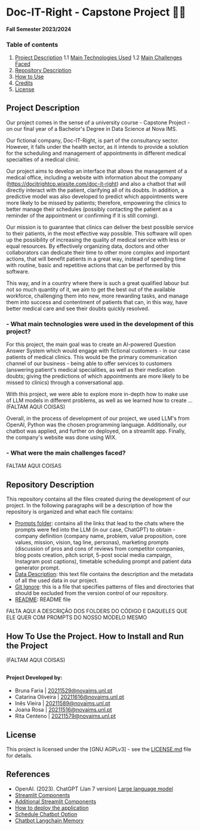 # Doc-IT-Right - Capstone Project 👨‍⚕️
#### Fall Semester 2023/2024

### Table of contents

1. [Project Description](#proj_desc)
1.1 [Main Technologies Used](#main_tech)
1.2 [Main Challenges Faced](#main_chal)
2. [Repository Description](#rep_desc)
3. [How to Use](#proj_use)
4. [Credits](#credits)
5. [License](#license)

<a name="proj_desc"></a>
## Project Description

Our project comes in the sense of a university course - Capstone Project - on our final year of a Bachelor's Degree in Data Science at Nova IMS.

Our fictional company, Doc-IT-Right,  is part of the consultancy sector. However, it falls under the health sector, as it intends to provide a solution for the scheduling and management of appointments in different medical specialties of a medical clinic. 

Our project aims to develop an interface that allows the management of a medical office, including a website with information about the company (https://docitrightcp.wixsite.com/doc-it-right) and also a chatbot that will directly interact with the patient, clarifying all of its doubts. In addition, a predictive model was also developed to predict which appointments were more likely to be missed by patients; therefore, empowering the clinics to better manage their schedules (possibly contacting the patient as a reminder of the appointment or confirming if it is still coming).

Our mission is to guarantee that clinics can deliver the best possible service to their patients, in the most effective way possible. This software will open up the possibility of increasing the quality of medical service with less or equal resources. By effectively organizing data, doctors and other collaborators can dedicate their time to other more complex and important actions, that will benefit patients in a great way, instead of spending time with routine, basic and repetitive actions that can be performed by this software.

This way, and in a country where there is such a great qualified labour but not so much quantity of it, we aim to get the best out of the available workforce, challenging them into new, more rewarding tasks, and manage them into success and contentment of patients that can, in this way, have better medical care and see their doubts quickly resolved.

<a name="main_tech"></a>
### - What main technologies were used in the development of this project?
For this project, the main goal was to create an AI-powered Question Answer System which would engage with fictional customers - in our case patients of medical clinics. This would be the primary communication channel of our business - being able to offer services to customers (answering patient's medical specialities, as well as their medication doubts; giving the predictions of which appointments are more likely to be missed to clinics) through a conversational app. 

With this project, we were able to explore more in-depth how to make use of LLM models in different problems, as well as we learned how to create ... (FALTAM AQUI COISAS)

Overall, in the process of development of our project, we used LLM's from OpenAI, Python was the chosen programming language. Additionally, our chatbot was applied, and further on deployed, on a streamlit app. Finally, the company's website was done using WIX.

<a name="main_chal"></a>
### - What were the main challenges faced? 
FALTAM AQUI COISAS

<a name="rep_desc"></a>
## Repository Description
This repository contains all the files created during the development of our project. In the following paragraphs will be a description of how the repository is organized and what each file contains:
- [Prompts folder](Prompts): contains all the links that lead to the chats where the prompts were fed into the LLM (in our case, ChatGPT) to obtain - company definition (company name, problem, value proposition, core values, mission, vision, tag line, personas), marketing prompts (discussion of pros and cons of reviews from competitor companies, blog posts creation, pitch script, 5-post social media campaign, Instagram post captions), timetable scheduling prompt and patient data generator prompt.
- [Data Description](data_description.txt): this text file contains the description and the metadata of all the used data in our project.
- [Git Ignore](.gitignore): this is a file that specifies patterns of files and directories that should be excluded from the version control of our repository.
- [README](Capstone/README.md): README file

  
FALTA AQUI A DESCRIÇÃO DOS FOLDERS DO CÓDIGO E DAQUELES QUE ELE QUER COM PROMPTS DO NOSSO MODELO MESMO


<a name="proj_use"></a>
## How To Use the Project. How to Install and Run the Project
(FALTAM AQUI COISAS)

<a name="credits"></a>
## 
#### Project Developed by:
- Bruna Faria | 20211529@novaims.unl.pt  
- Catarina Oliveira | 20211616@novaims.unl.pt  
- Inês Vieira | 20211589@novaims.unl.pt 
- Joana Rosa | 20211516@novaims.unl.pt  
- Rita Centeno | 20211579@novaims.unl.pt

<a name="license"></a>
## License
This project is licensed under the [GNU AGPLv3] - see the [LICENSE.md](LICENSE.md) file for details.

## References
- OpenAI. (2023). ChatGPT (Jan 7 version) [Large language model](https://chat.openai.com/chat)
- [Streamlit Components](https://streamlit.io/components?category=widgets)
- [Additional Streamlit Components](https://docs.streamlit.io/library/api-reference/widgets/st.multiselect)
- [How to deploy the application](https://docs.streamlit.io/streamlit-community-cloud/deploy-your-app)
- [Schedule Chatbot Option](https://www.pragnakalp.com/how-to-use-openai-function-calling-to-create-appointment-booking-chatbot/)
- [Chatbot Langchain Memory](https://stackoverflow.com/questions/76240871/how-do-i-add-memory-to-retrievalqa-from-chain-type-or-how-do-i-add-a-custom-pr)
